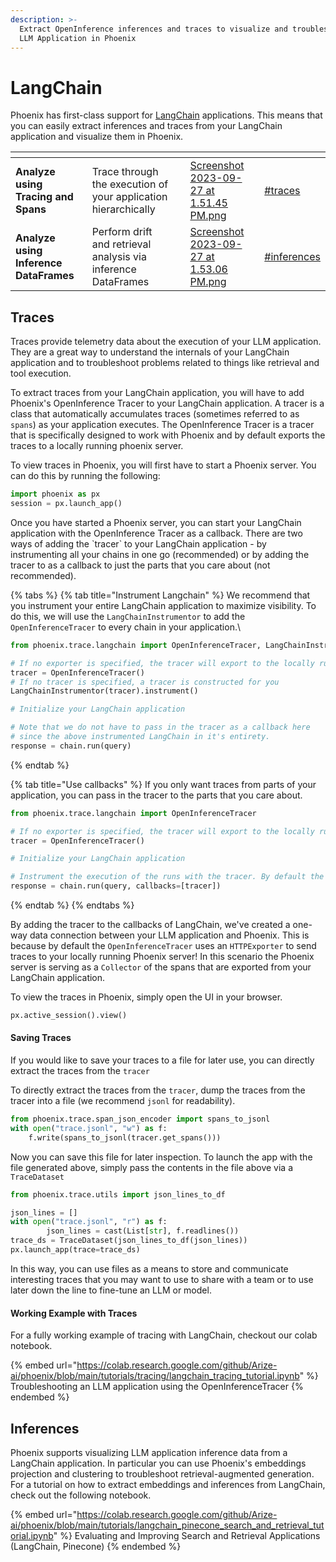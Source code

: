 ```yaml
---
description: >-
  Extract OpenInference inferences and traces to visualize and troubleshoot your
  LLM Application in Phoenix
---
```


# LangChain

Phoenix has first-class support for [LangChain](https://langchain.com/) applications. This means that you can easily extract inferences and traces from your LangChain application and visualize them in Phoenix.

<table data-card-size="large" data-view="cards"><thead><tr><th></th><th></th><th></th><th data-hidden data-card-cover data-type="files"></th><th data-hidden data-card-target data-type="content-ref"></th></tr></thead><tbody><tr><td><strong>Analyze using Tracing and Spans</strong></td><td>Trace through the execution of your application hierarchically</td><td></td><td><a href="../.gitbook/assets/Screenshot 2023-09-27 at 1.51.45 PM.png">Screenshot 2023-09-27 at 1.51.45 PM.png</a></td><td><a href="langchain.md#traces">#traces</a></td></tr><tr><td><strong>Analyze using Inference DataFrames</strong></td><td>Perform drift and retrieval analysis via inference DataFrames</td><td></td><td><a href="../.gitbook/assets/Screenshot 2023-09-27 at 1.53.06 PM.png">Screenshot 2023-09-27 at 1.53.06 PM.png</a></td><td><a href="langchain.md#inferences">#inferences</a></td></tr></tbody></table>

## Traces

Traces provide telemetry data about the execution of your LLM application. They are a great way to understand the internals of your LangChain application and to troubleshoot problems related to things like retrieval and tool execution.

To extract traces from your LangChain application, you will have to add Phoenix's OpenInference Tracer to your LangChain application. A tracer is a class that automatically accumulates traces (sometimes referred to as `spans`) as your application executes. The OpenInference Tracer is a tracer that is specifically designed to work with Phoenix and by default exports the traces to a locally running phoenix server.

To view traces in Phoenix, you will first have to start a Phoenix server. You can do this by running the following:

```python
import phoenix as px
session = px.launch_app()
```

Once you have started a Phoenix server, you can start your LangChain application with the OpenInference Tracer as a callback. There are two ways of adding the \`tracer\` to your LangChain application - by instrumenting all your chains in one go (recommended) or by adding the tracer to as a callback to just the parts that you care about (not recommended).

{% tabs %}
{% tab title="Instrument Langchain" %}
We recommend that you instrument your entire LangChain application to maximize visibility. To do this, we will use the `LangChainInstrumentor` to add the `OpenInferenceTracer` to every chain in your application.\


```python
from phoenix.trace.langchain import OpenInferenceTracer, LangChainInstrumentor

# If no exporter is specified, the tracer will export to the locally running Phoenix server
tracer = OpenInferenceTracer()
# If no tracer is specified, a tracer is constructed for you
LangChainInstrumentor(tracer).instrument()

# Initialize your LangChain application

# Note that we do not have to pass in the tracer as a callback here
# since the above instrumented LangChain in it's entirety.
response = chain.run(query)
```
{% endtab %}

{% tab title="Use callbacks" %}
If you only want traces from parts of your application, you can pass in the tracer to the parts that you care about.

```python
from phoenix.trace.langchain import OpenInferenceTracer

# If no exporter is specified, the tracer will export to the locally running Phoenix server
tracer = OpenInferenceTracer()

# Initialize your LangChain application

# Instrument the execution of the runs with the tracer. By default the tracer uses an HTTPExporter
response = chain.run(query, callbacks=[tracer])
```
{% endtab %}
{% endtabs %}

By adding the tracer to the callbacks of LangChain, we've created a one-way data connection between your LLM application and Phoenix. This is because by default the `OpenInferenceTracer` uses an `HTTPExporter` to send traces to your locally running Phoenix server! In this scenario the Phoenix server is serving as a `Collector` of the spans that are exported from your LangChain application.

To view the traces in Phoenix, simply open the UI in your browser.

```python
px.active_session().view()
```

#### Saving Traces

If you would like to save your traces to a file for later use, you can directly extract the traces from the `tracer`

To directly extract the traces from the `tracer`, dump the traces from the tracer into a file (we recommend `jsonl` for readability).

```python
from phoenix.trace.span_json_encoder import spans_to_jsonl
with open("trace.jsonl", "w") as f:
    f.write(spans_to_jsonl(tracer.get_spans()))
```

Now you can save this file for later inspection. To launch the app with the file generated above, simply pass the contents in the file above via a `TraceDataset`

```python
from phoenix.trace.utils import json_lines_to_df

json_lines = []
with open("trace.jsonl", "r") as f:
        json_lines = cast(List[str], f.readlines())
trace_ds = TraceDataset(json_lines_to_df(json_lines))
px.launch_app(trace=trace_ds)
```

In this way, you can use files as a means to store and communicate interesting traces that you may want to use to share with a team or to use later down the line to fine-tune an LLM or model.

#### Working Example with Traces

For a fully working example of tracing with LangChain, checkout our colab notebook.

{% embed url="https://colab.research.google.com/github/Arize-ai/phoenix/blob/main/tutorials/tracing/langchain_tracing_tutorial.ipynb" %}
Troubleshooting an LLM application using the OpenInferenceTracer
{% endembed %}

## Inferences



Phoenix supports visualizing LLM application inference data from a LangChain application. In particular you can use Phoenix's embeddings projection and clustering to troubleshoot retrieval-augmented generation. For a tutorial on how to extract embeddings and inferences from LangChain, check out the following notebook.

{% embed url="https://colab.research.google.com/github/Arize-ai/phoenix/blob/main/tutorials/langchain_pinecone_search_and_retrieval_tutorial.ipynb" %}
Evaluating and Improving Search and Retrieval Applications (LangChain, Pinecone)
{% endembed %}

